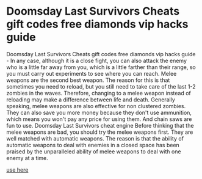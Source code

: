 # Doomsday Last Survivors Cheats gift codes free diamonds vip hacks guide

Doomsday Last Survivors Cheats gift codes free diamonds vip hacks guide - In any case, although it is a close fight, you can also attack the enemy who is a little far away from you, which is a little farther than their range, so you must carry out experiments to see where you can reach. Melee weapons are the second best weapon. The reason for this is that sometimes you need to reload, but you still need to take care of the last 1-2 zombies in the waves. Therefore, changing to a melee weapon instead of reloading may make a difference between life and death. Generally speaking, melee weapons are also effective for non clustered zombies. They can also save you more money because they don't use ammunition, which means you won't pay any price for using them. And chain saws are fun to use. Doomsday Last Survivors cheat engine Before thinking that the melee weapons are bad, you should try the melee weapons first. They are well matched with automatic weapons. The reason is that the ability of automatic weapons to deal with enemies in a closed space has been praised by the unparalleled ability of melee weapons to deal with one enemy at a time.

[use here](https://fengmod.top/doomsday-last-survivors/)
